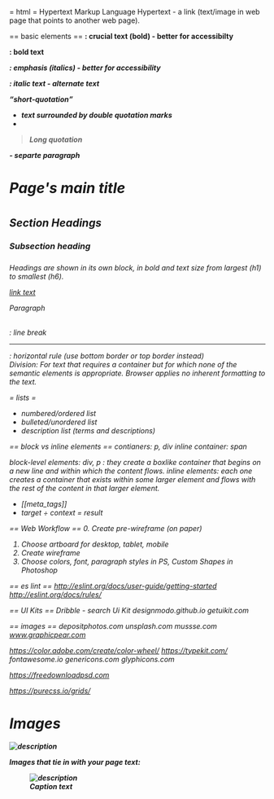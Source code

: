 = html =
Hypertext Markup Language
Hypertext - a link (text/image in web page that points to another web page).


== basic elements ==
<strong> : crucial text (bold) - better for accessibilty

<b> : bold text

<em> : emphasis (italics) - better for accessibility

<i> : italic text - alternate text

<q cite="url">short-quotation</q>
- text surrounded by double quotation marks
-
<blockquote>
Long quotation
</blockquote>
- separte paragraph

<h1> Page's main title <h1>
<h2> Section Headings </h2>
<h3> Subsection heading </h3>
<h4>
<h5>
<h6>
Headings are shown in its own block, in bold and text size from largest (h1) to smallest (h6).

<a href="url">link text</a>

<p>Paragraph</p>

<br /> : line break
<hr /> : horizontal rule
(use bottom border or top border instead)

<div>
Division: For text that requires a container but for which none of the semantic elements is appropriate.
Browser applies no inherent formatting to the text.
</div>

= lists =
- numbered/ordered list
- bulleted/unordered list
- description list (terms and descriptions)

== block vs inline elements ==
contianers: p, div
inline container: span

block-level elements: div, p : they create a boxlike container that begins on a new line and within which the content flows.
inline elements: each one creates a container that exists within some larger element and flows with the rest of the content in that larger element.

* [[meta_tags]]
* target ÷ context = result

== Web Workflow ==
0. Create pre-wireframe (on paper)
1. Choose artboard for desktop, tablet, mobile
2. Create wireframe
3. Choose colors, font, paragraph styles in PS, Custom Shapes in Photoshop


== es lint ==
http://eslint.org/docs/user-guide/getting-started
http://eslint.org/docs/rules/

== UI Kits ==
Dribble - search Ui Kit
designmodo.github.io
getuikit.com


== images ==
depositphotos.com
unsplash.com
mussse.com
www.graphicpear.com


https://color.adobe.com/create/color-wheel/
https://typekit.com/
fontawesome.io
genericons.com
glyphicons.com

https://freedownloadpsd.com

https://purecss.io/grids/



# Images
<img src="files" alt="description" title="tooltip">

Images that tie in with your page text:
<figure>
    <img src="file" alt="description" title="tooltip">
    <figcaption>Caption text</figcaption>
</figure>

